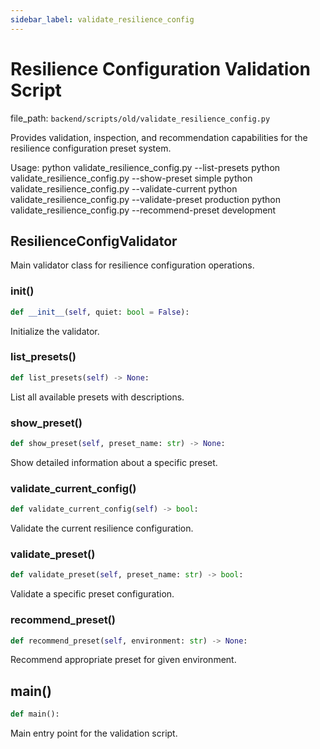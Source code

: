 ```yaml
---
sidebar_label: validate_resilience_config
---
```


# Resilience Configuration Validation Script

  file_path: `backend/scripts/old/validate_resilience_config.py`

Provides validation, inspection, and recommendation capabilities for the
resilience configuration preset system.

Usage:
    python validate_resilience_config.py --list-presets
    python validate_resilience_config.py --show-preset simple
    python validate_resilience_config.py --validate-current
    python validate_resilience_config.py --validate-preset production
    python validate_resilience_config.py --recommend-preset development

## ResilienceConfigValidator

Main validator class for resilience configuration operations.

### __init__()

```python
def __init__(self, quiet: bool = False):
```

Initialize the validator.

### list_presets()

```python
def list_presets(self) -> None:
```

List all available presets with descriptions.

### show_preset()

```python
def show_preset(self, preset_name: str) -> None:
```

Show detailed information about a specific preset.

### validate_current_config()

```python
def validate_current_config(self) -> bool:
```

Validate the current resilience configuration.

### validate_preset()

```python
def validate_preset(self, preset_name: str) -> bool:
```

Validate a specific preset configuration.

### recommend_preset()

```python
def recommend_preset(self, environment: str) -> None:
```

Recommend appropriate preset for given environment.

## main()

```python
def main():
```

Main entry point for the validation script.
